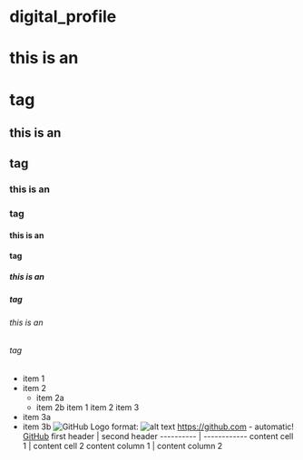 # digital_profile
# this is an <h1> tag
## this is an <h2> tag
### this is an <h3> tag 
#### this is an <h4> tag
##### this is an <h5> tag
###### this is an <h6> tag
* item 1
* item 2
  * item 2a
  * item 2b
item 1 
 item 2
 item 3
 * item 3a
 * item 3b
![GitHub Logo](/images/logo.png)
 format: ![alt text](url)
https://github.com - automatic!
 [GitHub](htt://github.com)
first header  |  second header
 ----------   |  ------------
 content cell 1 | content cell 2
 content column 1 | content column 2
